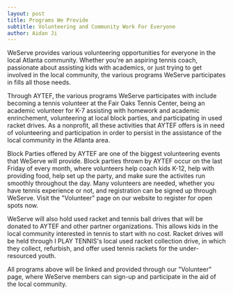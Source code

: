 ```yaml
---
layout: post
title: Programs We Provide
subtitle: Volunteering and Community Work For Everyone
author: Aidan Ji
---
```


WeServe provides various volunteering opportunities for everyone in the local Atlanta community. Whether you're an aspiring tennis coach, passionate about assisting kids with academics, or just trying to get involved in the local community, the various programs WeServe participates in fills all those needs. 

Through AYTEF, the various programs WeServe participates with include becoming a tennis volunteer at the Fair Oaks Tennis Center, being an academic volunteer for K-7 assisting with homework and academic enrinchement, volunteering at local block parties, and participating in used racket drives. As a nonprofit, all these activities that AYTEF offers is in need of volunteering and participation in order to persist in the assistance of the local community in the Atlanta area.

Block Parties offered by AYTEF are one of the biggest volunteering events that WeServe will provide. Block parties thrown by AYTEF occur on the last Friday of every month, where volunteers help coach kids K-12, help with providing food, help set up the party, and make sure the activites run smoothly throughout the day. Many volunteers are needed, whether you have tennis experience or not, and registration can be signed up through WeServe. Visit the "Volunteer" page on our website to register for open spots now. 

WeServe will also hold used racket and tennis ball drives that will be donated to AYTEF and other partner organizations. This allows kids in the local community interested in tennis to start with no cost. Racket drives will be held through I PLAY TENNIS's local used racket collection drive, in which they collect, refurbish, and offer used tennis rackets for the under-resourced youth.

All programs above will be linked and provided through our "Volunteer" page, where WeServe members can sign-up and participate in the aid of the local community.
